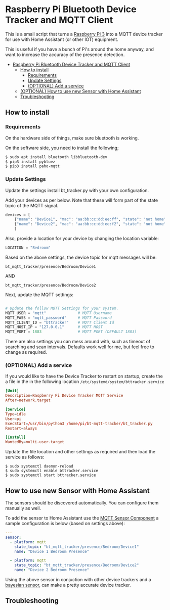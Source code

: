 # Raspberry Pi Bluetooth Device Tracker and MQTT Client

This is a small script that turns a [Raspberry Pi 3](https://amzn.to/2PmapoY) into a MQTT device tracker for use with Home Assistant (or other IOT) equipment.

This is useful if you have a bunch of Pi's around the home anyway, and want to increase the accuracy of the presence detection.

- [Raspberry Pi Bluetooth Device Tracker and MQTT Client](#raspberry-pi-bluetooth-device-tracker-and-mqtt-client)
  - [How to install](#how-to-install)
    - [Requirements](#requirements)
    - [Update Settings](#update-settings)
    - [(OPTIONAL) Add a service](#optional-add-a-service)
  - [(OPTIONAL) How to use new Sensor with Home Assistant](#how-to-use-new-sensor-with-home-assistant)
  - [Troubleshooting](#troubleshooting)

## How to install

### Requirements
On the hardware side of things, make sure bluetooth is working.

On the software side, you need to install the following;
```bash
$ sudo apt install bluetooth libbluetooth-dev
$ pip3 install pybluez
$ pip3 install paho-mqtt
```

### Update Settings

Update the settings install bt_tracker.py with your own configuration.

Add your devices as per below. Note that these will form part of the state topic of the MQTT signal.

```python
devices = [
    {"name": "Device1", "mac": "aa:bb:cc:dd:ee:ff", "state": "not home"},
    {"name": "Device2", "mac": "aa:bb:cc:dd:ee:f2", "state": "not home"}
    ]
```
Also, provide a location for your device by changing the location variable:
```python
LOCATION = "Bedroom"
```
Based on the above settings, the device topic for mqtt messages will be:
```
bt_mqtt_tracker/presence/Bedroom/Device1
```
AND
```
bt_mqtt_tracker/presence/Bedroom/Device2
```

Next, update the MQTT settings:

```python

# Update the follow MQTT Settings for your system.
MQTT_USER = "mqtt"              # MQTT Username
MQTT_PASS = "mqtt_password"     # MQTT Password
MQTT_CLIENT_ID = "bttracker"    # MQTT Client Id
MQTT_HOST_IP = "127.0.0.1"      # MQTT HOST
MQTT_PORT = 1883                # MQTT PORT (DEFAULT 1883)
```

There are also settings you can mess around with, such as timeout of searching and scan intervals. Defaults work well for me, but feel free to change as required.

### (OPTIONAL) Add a service 
If you would like to have the Device Tracker to restart on startup, create the a file in the in the following location `/etc/systemd/system/bttracker.service`

```conf
[Unit]
Description=Raspberry Pi Device Tracker MQTT Service
After=network.target

[Service]
Type=idle
User=pi
ExecStart=/usr/bin/python3 /home/pi/bt-mqtt-tracker/bt_tracker.py
Restart=always

[Install]
WantedBy=multi-user.target
```

Update the file location and other settings as required and then load the service as follows:

```shell
$ sudo systemctl daemon-reload
$ sudo systemctl enable bttracker.service
$ sudo systemctl start bttracker.service
```

## How to use new Sensor with Home Assistant

The sensors should be discovered automatically.
You can configure them manually as well.

To add the sensor to Home Assistant use the [MQTT Sensor Component](https://www.home-assistant.io/components/sensor.mqtt/) a sample configuration is below (based on settings above):

```yaml
---
sensor:
  - platform: mqtt
    state_topic: "bt_mqtt_tracker/presence/Bedroom/Device1"
    name: "Device 1 Bedroom Presence"

  - platform: mqtt
    state_topic: "bt_mqtt_tracker/presence/Bedroom/Device2"
    name: "Device 2 Bedroom Presence"

```

Using the above sensor in conjuction with other device trackers and a [bayesian sensor](https://www.home-assistant.io/components/bayesian/), can make a pretty accurate device tracker.

## Troubleshooting
